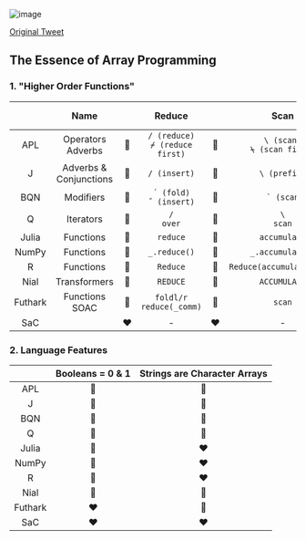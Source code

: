 ![image](https://user-images.githubusercontent.com/36027403/190033537-d9337404-e1f5-49dd-88b9-5824f4c9998e.png)

[Original Tweet](https://twitter.com/code_report/status/1569808096654163969)

## The Essence of Array Programming

### 1. "Higher Order Functions"

||Name||Reduce||Scan||Outer Product|
|:-:|:-:|:-:|:-:|:-:|:-:|:-:|:-:|
|APL|Operators <br> Adverbs|:green_heart:|`/ (reduce)` <br> `⌿ (reduce first)`|:green_heart:|`\ (scan)` <br> `⍀ (scan first)`|:green_heart:|`∘. (outer product)`|
|J|Adverbs & <br> Conjunctions|:green_heart:|`/ (insert)`|:green_heart:|`\ (prefix)`|:green_heart:|`/ (table)`|
|BQN|Modifiers|:green_heart:|`´ (fold)`<br>`˝ (insert)`|:green_heart:|`` ` (scan)``|:green_heart:|`⌜ (table)`|
|Q|Iterators|:green_heart:|`/`<br>`over`|:green_heart:|`\`<br>`scan`|:green_heart:|`/:\:`|
|Julia|Functions|:green_heart:|`reduce`|:green_heart:|`accumulate`|:yellow_heart:|`broadcast`
|NumPy|Functions|:green_heart:|`_.reduce()`|:green_heart:|`_.accumulate()`|:green_heart:|`_.outer()`|
|R|Functions|:green_heart:|`Reduce`|:green_heart:|`Reduce(accumulate=TRUE)`|:green_heart:|`outer`|
|Nial|Transformers|:green_heart:|`REDUCE`|:green_heart:|`ACCUMULATE`|:green_heart:|`OUTER`|
|Futhark|Functions<br>SOAC|:green_heart:|`foldl/r`<br>`reduce(_comm)`|:green_heart:|`scan`|:yellow_heart:|`outer_product`|
|SaC||:heart:|-|:heart:|-|:heart:|-|

### 2. Language Features

||Booleans = 0 & 1|Strings are Character Arrays|
|:-:|:-:|:-:|
|APL|:green_heart:|:green_heart:|
|J|:green_heart:|:green_heart:|
|BQN|:green_heart:|:green_heart:|
|Q|:green_heart:|:green_heart:|
|Julia|:yellow_heart:|:heart:|
|NumPy|:yellow_heart:|:heart:|
|R|:yellow_heart:|:heart:|
|Nial|:green_heart:|:green_heart:|
|Futhark|:heart:|:green_heart:|
|SaC|:heart:|:heart:|

